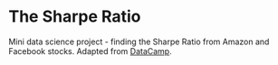 # The Sharpe Ratio
Mini data science project - finding the Sharpe Ratio from Amazon and Facebook stocks. Adapted from [DataCamp](https://app.datacamp.com/learn/projects/66). 
